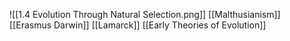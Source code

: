 
![[1.4 Evolution Through Natural Selection.png]]
[[Malthusianism]]
[[Erasmus Darwin]]
[[Lamarck]]
[[Early Theories of Evolution]]

